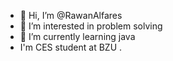 - 👋 Hi, I’m @RawanAlfares
- 👀 I’m interested in problem solving
- 🌱 I’m currently learning java
- I'm CES student at BZU .

<!---
RawanAlfares/RawanAlfares is a ✨ special ✨ repository because its `README.md` (this file) appears on your GitHub profile.
You can click the Preview link to take a look at your changes.
--->
